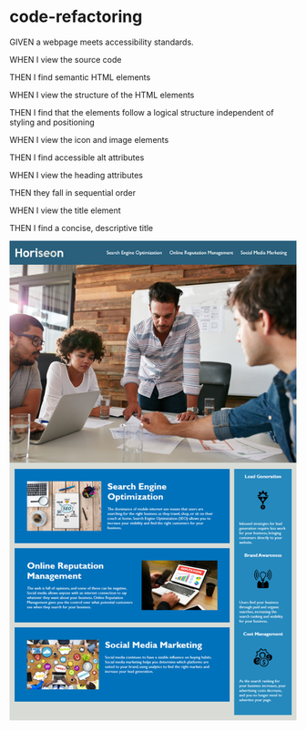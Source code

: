 # code-refactoring
GIVEN a webpage meets accessibility standards.

WHEN I view the source code

THEN I find semantic HTML elements

WHEN I view the structure of the HTML elements

THEN I find that the elements follow a logical structure independent of styling and positioning

WHEN I view the icon and image elements

THEN I find accessible alt attributes

WHEN I view the heading attributes

THEN they fall in sequential order

WHEN I view the title element

THEN I find a concise, descriptive title
<link rel="Working URL"> <href >
  
  ![img1](https://github.com/AnthonyDiBlasio/code-refactoring/blob/main/01-html-css-git-homework-demo.png)
